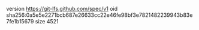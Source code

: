 version https://git-lfs.github.com/spec/v1
oid sha256:0a5e5e2271bcb687e26633cc22e46fe98bf3e7821482239943b83e7fe1b15679
size 4521
